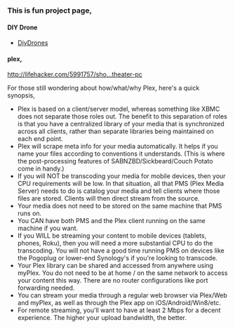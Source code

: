 ### This is fun project page,

#### DIY Drone
- [DiyDrones](http://diydrones.com/)



#### plex,

http://lifehacker.com/5991757/sho...theater-pc

For those still wondering about how/what/why Plex, here's a quick synopsis,
-  Plex is based on a client/server model, whereas something like XBMC does not separate those roles out. The benefit to this separation of roles is that you have a centralized library of your media that is synchronized across all clients, rather than separate libraries being maintained on each end point.
-  Plex will scrape meta info for your media automatically. It helps if you name your files according to conventions it understands. (This is where the post-processing features of SABNZBD/Sickbeard/Couch Potato come in handy.)
-  If you will NOT be transcoding your media for mobile devices, then your CPU requirements will be low. In that situation, all that PMS (Plex Media Server) needs to do is catalog your media and tell clients where those files are stored. Clients will then direct stream from the source.
-  Your media does not need to be stored on the same machine that PMS runs on.
-  You CAN have both PMS and the Plex client running on the same machine if you want.
-  If you WILL be streaming your content to mobile devices (tablets, phones, Roku), then you will need a more substantial CPU to do the transcoding. You will not have a good time running PMS on devices like the Pogoplug or lower-end Synology's if you're looking to transcode.
-  Your Plex library can be shared and accessed from anywhere using myPlex. You do not need to be at home / on the same network to access your content this way. There are no router configurations like port forwarding needed.
-  You can stream your media through a regular web browser via Plex/Web and myPlex, as well as through the Plex app on iOS/Android/Win8/etc.
-  For remote streaming, you'll want to have at least 2 Mbps for a decent experience. The higher your upload bandwidth, the better.
